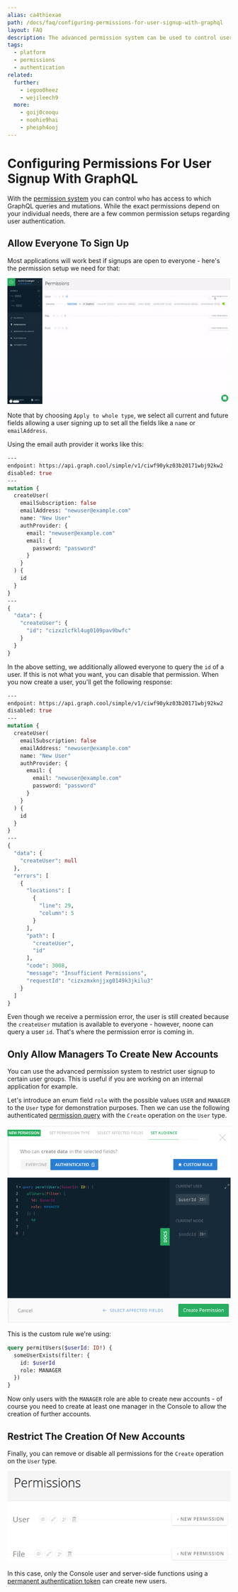 ```yaml
---
alias: ca4thiexae
path: /docs/faq/configuring-permissions-for-user-signup-with-graphql
layout: FAQ
description: The advanced permission system can be used to control user authentication for different types of applications.
tags:
  - platform
  - permissions
  - authentication
related:
  further:
    - iegoo0heez
    - wejileech9
  more:
    - goij0cooqu
    - noohie9hai
    - pheiph4ooj
---
```


# Configuring Permissions For User Signup With GraphQL

With the [permission system](!alias-iegoo0heez) you can control who has access to which GraphQL queries and mutations. While the exact permissions depend on your individual needs, there are a few common permission setups regarding user authentication.

## Allow Everyone To Sign Up

Most applications will work best if signups are open to everyone - here's the permission setup we need for that:

![](./permission-create-user-everyone.gif)

Note that by choosing `Apply to whole type`, we select all current and future fields allowing a user signing up to set all the fields like a `name` or `emailAddress`.

Using the email auth provider it works like this:

```graphql
---
endpoint: https://api.graph.cool/simple/v1/ciwf90ykz03b20171wbj92kw2
disabled: true
---
mutation {
  createUser(
    emailSubscription: false
    emailAddress: "newuser@example.com"
    name: "New User"
    authProvider: {
      email: "newuser@example.com"
      email: {
        password: "password"
      }
    }
  ) {
    id
  }
}
---
{
  "data": {
    "createUser": {
      "id": "cizxzlcfkl4ug0109pav9bwfc"
    }
  }
}
```

In the above setting, we additionally allowed everyone to query the `id` of a user. If this is not what you want, you can disable that permission. When you now create a user, you'll get the following response:

```graphql
---
endpoint: https://api.graph.cool/simple/v1/ciwf90ykz03b20171wbj92kw2
disabled: true
---
mutation {
  createUser(
    emailSubscription: false
    emailAddress: "newuser@example.com"
    name: "New User"
    authProvider: {
      email: {
        email: "newuser@example.com"
        password: "password"
      }
    }
  ) {
    id
  }
}
---
{
  "data": {
    "createUser": null
  },
  "errors": [
    {
      "locations": [
        {
          "line": 29,
          "column": 5
        }
      ],
      "path": [
        "createUser",
        "id"
      ],
      "code": 3008,
      "message": "Insufficient Permissions",
      "requestId": "cizxzmxknjjxg0149k3jkilu3"
    }
  ]
}
```

Even though we receive a permission error, the user is still created because the `createUser` mutation is available to everyone - however, noone can query a user `id`. That's where the permission error is coming in.

## Only Allow Managers To Create New Accounts

You can use the advanced permission system to restrict user signup to certain user groups. This is useful if you are working on an internal application for example.

Let's introduce an enum field `role` with the possible values `USER` and `MANAGER` to the `User` type for demonstration purposes. Then we can use the following authenticated [permission query](!alias-iox3aqu0ee) with the `Create` operation on the `User` type.

![](./manager-signups.png)

This is the custom rule we're using:

```graphql
query permitUsers($userId: ID!) {
  someUserExists(filter: {
    id: $userId
    role: MANAGER
  })
}
```

Now only users with the `MANAGER` role are able to create new accounts - of course you need to create at least one manager in the Console to allow the creation of further accounts.

## Restrict The Creation Of New Accounts

Finally, you can remove or disable all permissions for the `Create` operation on the `User` type.

![](./no-signups.png)

In this case, only the Console user and server-side functions using a [permanent authentication token](!alias-wejileech9#permanent-authentication-token) can create new users.
